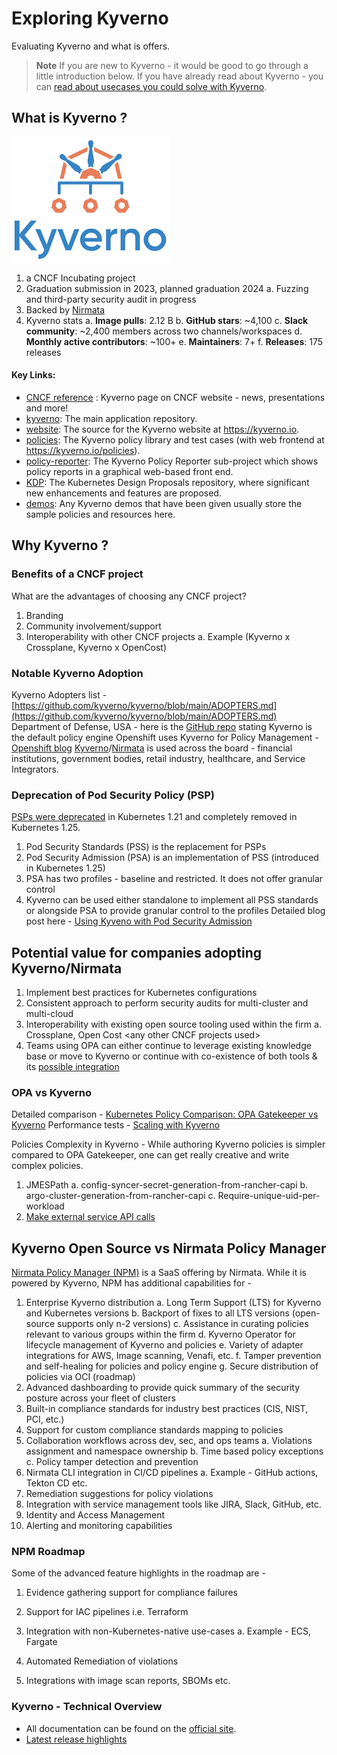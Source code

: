 # Exploring Kyverno

Evaluating Kyverno and what is offers.

> **Note**
> If you are new to Kyverno - it would be good to go through a little introduction below. If you have already read about Kyverno - you can [read about usecases you could solve with Kyverno](./navigation.md).

## What is Kyverno ?

![kyverno_logo](./modules/00-prerequisites/images/kyverno%20logo.png)

1. a CNCF Incubating project
2. Graduation submission in 2023, planned graduation 2024
    a. Fuzzing and third-party security audit in progress
3. Backed by [Nirmata](https://nirmata.com)
4. Kyverno stats
    a. **Image pulls**: 2.12 B
    b. **GitHub stars**: ~4,100
    c. **Slack community**: ~2,400 members across two channels/workspaces
    d. **Monthly active contributors**: ~100+
    e. **Maintainers**: 7+
    f. **Releases**: 175 releases

#### Key Links: 

* [CNCF reference](https://www.cncf.io/projects/kyverno/) : Kyverno page on CNCF website - news, presentations and more!
* [kyverno](https://github.com/kyverno/kyverno): The main application repository.
* [website](https://github.com/kyverno/website): The source for the Kyverno website at https://kyverno.io.
* [policies](https://github.com/kyverno/policies): The Kyverno policy library and test cases (with web frontend at https://kyverno.io/policies).
* [policy-reporter](https://github.com/kyverno/policy-reporter): The Kyverno Policy Reporter sub-project which shows policy reports in a graphical web-based front end.
* [KDP](https://github.com/kyverno/KDP): The Kubernetes Design Proposals repository, where significant new enhancements and features are proposed.
* [demos](https://github.com/kyverno/demos): Any Kyverno demos that have been given usually store the sample policies and resources here.

## Why Kyverno ?

### Benefits of a CNCF project
What are the advantages of choosing any CNCF project?
1. Branding
2. Community involvement/support
3. Interoperability with other CNCF projects
a. Example (Kyverno x Crossplane, Kyverno x OpenCost)

### Notable Kyverno Adoption

Kyverno Adopters list - [https://github.com/kyverno/kyverno/blob/main/ADOPTERS.md](https://github.com/kyverno/kyverno/blob/main/ADOPTERS.md)
Department of Defense, USA - here is the [GitHub repo](https://github.com/DoD-Platform-One/big-bang/blob/master/docs/understanding-bigbang/package-architecture/README.md#policy-enforcement) stating Kyverno is the default policy
engine
Openshift uses Kyverno for Policy Management - [Openshift blog](https://cloud.redhat.com/blog/automate-your-security-practices-and-policies-on-openshift-with-kyverno)
[Kyverno](https://kyverno.io)/[Nirmata](https://nirmata.com) is used across the board - financial institutions, government bodies, retail
industry, healthcare, and Service Integrators.

### Deprecation of Pod Security Policy (PSP)

[PSPs were deprecated](https://kubernetes.io/blog/2021/04/06/podsecuritypolicy-deprecation-past-present-and-future/) in Kubernetes 1.21 and completely removed in Kubernetes 1.25.
1. Pod Security Standards (PSS) is the replacement for PSPs
2. Pod Security Admission (PSA) is an implementation of PSS (introduced in Kubernetes
1.25)
3. PSA has two profiles - baseline and restricted. It does not offer granular control
4. Kyverno can be used either standalone to implement all PSS standards or alongside
PSA to provide granular control to the profiles
Detailed blog post here - [Using Kyveno with Pod Security Admission](https://kyverno.io/blog/2023/06/12/using-kyverno-with-pod-security-admission/)

## Potential value for companies adopting Kyverno/Nirmata
1. Implement best practices for Kubernetes configurations
2. Consistent approach to perform security audits for multi-cluster and multi-cloud
3. Interoperability with existing open source tooling used within the firm
a. Crossplane, Open Cost &lt;any other CNCF projects used&gt;
4. Teams using OPA can either continue to leverage existing knowledge base or move to Kyverno or continue with co-existence of both tools & its [possible integration](https://kyverno.io/blog/2023/05/30/kyverno-1.10-released/#extensibility-via-external-service-calls) 

### OPA vs Kyverno
Detailed comparison - [Kubernetes Policy Comparison: OPA Gatekeeper vs Kyverno](https://neonmirrors.net/post/2021-02/kubernetes-policy-comparison-opa-gatekeeper-vs-kyverno/)
Performance tests - [Scaling with Kyverno](https://kyverno.io/docs/installation/scaling/)

Policies Complexity in Kyverno - While authoring Kyverno policies is simpler compared to OPA Gatekeeper, one can get really creative and write complex policies.
1. JMESPath
    a. config-syncer-secret-generation-from-rancher-capi
    b. argo-cluster-generation-from-rancher-capi
    c. Require-unique-uid-per-workload
2. [Make external service API calls](https://kyverno.io/blog/2023/05/30/kyverno-1.10-released/#extensibility-via-external-service-calls)

## Kyverno Open Source vs Nirmata Policy Manager
[Nirmata Policy Manager (NPM)](https://nirmata.com/nirmata-cloud-native-policy-manager/) is a SaaS offering by Nirmata. While it is powered by Kyverno,
NPM has additional capabilities for -
1. Enterprise Kyverno distribution
    a. Long Term Support (LTS) for Kyverno and Kubernetes versions
    b. Backport of fixes to all LTS versions (open-source supports only n-2 versions)
    c. Assistance in curating policies relevant to various groups within the firm
    d. Kyverno Operator for lifecycle management of Kyverno and policies
    e. Variety of adapter integrations for AWS, Image scanning, Venafi, etc.
    f. Tamper prevention and self-healing for policies and policy engine
    g. Secure distribution of policies via OCI (roadmap)
2. Advanced dashboarding to provide quick summary of the security posture across your fleet of clusters
3. Built-in compliance standards for industry best practices (CIS, NIST, PCI, etc.)
4. Support for custom compliance standards mapping to policies
5. Collaboration workflows across dev, sec, and ops teams
    a. Violations assignment and namespace ownership
    b. Time based policy exceptions
    c. Policy tamper detection and prevention
6. Nirmata CLI integration in CI/CD pipelines
    a. Example - GitHub actions, Tekton CD etc.
7. Remediation suggestions for policy violations
8. Integration with service management tools like JIRA, Slack, GitHub, etc.
9. Identity and Access Management
10. Alerting and monitoring capabilities

### NPM Roadmap
Some of the advanced feature highlights in the roadmap are -
1. Evidence gathering support for compliance failures
2. Support for IAC pipelines i.e. Terraform
3. Integration with non-Kubernetes-native use-cases
a. Example - ECS, Fargate

4. Automated Remediation of violations
5. Integrations with image scan reports, SBOMs etc.

### Kyverno - Technical Overview
* All documentation can be found on the [official site](https://kyverno.io/docs/).
* [Latest release highlights](https://kyverno.io/blog/2023/05/30/kyverno-1.10-released/)